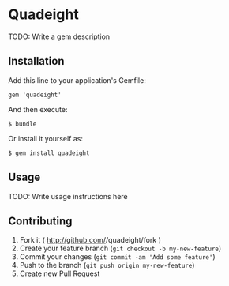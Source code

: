 # Quadeight

TODO: Write a gem description

## Installation

Add this line to your application's Gemfile:

    gem 'quadeight'

And then execute:

    $ bundle

Or install it yourself as:

    $ gem install quadeight

## Usage

TODO: Write usage instructions here

## Contributing

1. Fork it ( http://github.com/<my-github-username>/quadeight/fork )
2. Create your feature branch (`git checkout -b my-new-feature`)
3. Commit your changes (`git commit -am 'Add some feature'`)
4. Push to the branch (`git push origin my-new-feature`)
5. Create new Pull Request
